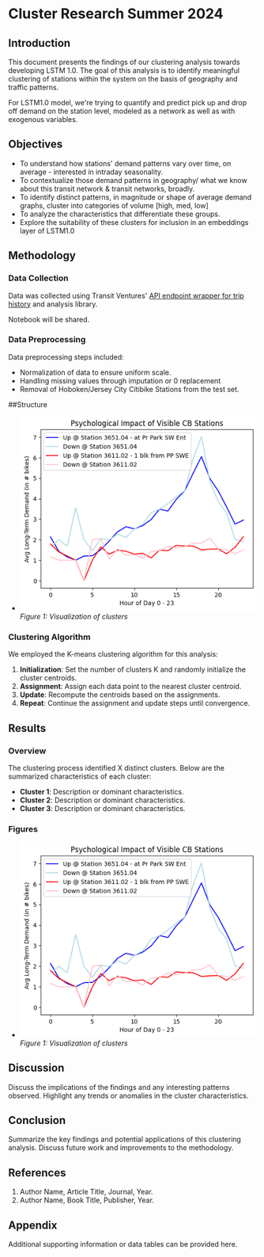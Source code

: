 # Cluster Research Summer 2024

## Introduction

This document presents the findings of our clustering analysis towards developing LSTM 1.0. 
The goal of this analysis is to identify meaningful clustering of stations within the system on the basis of geography and traffic patterns.

For LSTM1.0 model, we're trying to quantify and predict pick up and drop off demand on the station level, modeled as a network as well as with exogenous variables.

## Objectives

- To understand how stations' demand patterns vary over time, on average - interested in intraday seasonality.
- To contextualize those demand patterns in geography/ what we know about this transit network & transit networks, broadly.
- To identify distinct patterns, in magnitude or shape of average demand graphs, cluster into categories of volume [high, med, low]
- To analyze the characteristics that differentiate these groups.
- Explore the suitability of these clusters for inclusion in an embeddings layer of LSTM1.0

## Methodology

### Data Collection

Data was collected using Transit Ventures' [API endpoint wrapper for trip history](https://github.com/pjlanger1/bikeshare_codelib/blob/2bc199b78f185f1234d018b29703b193ecc01de0/model_estimation/v1.0/model_ready_data/data_get.py) and analysis library.

Notebook will be shared.

### Data Preprocessing

Data preprocessing steps included:
- Normalization of data to ensure uniform scale.
- Handling missing values through imputation or 0 replacement
- Removal of Hoboken/Jersey City Citibike Stations from the test set.

##Structure
- ![Cluster Distribution](aws_suite/documentation/bin/bshare_psych.png)
  *Figure 1: Visualization of clusters*

### Clustering Algorithm


We employed the K-means clustering algorithm for this analysis:
1. **Initialization**: Set the number of clusters K and randomly initialize the cluster centroids.
2. **Assignment**: Assign each data point to the nearest cluster centroid.
3. **Update**: Recompute the centroids based on the assignments.
4. **Repeat**: Continue the assignment and update steps until convergence.

## Results

### Overview

The clustering process identified X distinct clusters. Below are the summarized characteristics of each cluster:

- **Cluster 1**: Description or dominant characteristics.
- **Cluster 2**: Description or dominant characteristics.
- **Cluster 3**: Description or dominant characteristics.

### Figures

- ![Cluster Distribution](aws_suite/documentation/bin/bshare_psych.png)
  *Figure 1: Visualization of clusters*

## Discussion

Discuss the implications of the findings and any interesting patterns observed. Highlight any trends or anomalies in the cluster characteristics.

## Conclusion

Summarize the key findings and potential applications of this clustering analysis. Discuss future work and improvements to the methodology.

## References

1. Author Name, Article Title, Journal, Year.
2. Author Name, Book Title, Publisher, Year.

## Appendix

Additional supporting information or data tables can be provided here.

